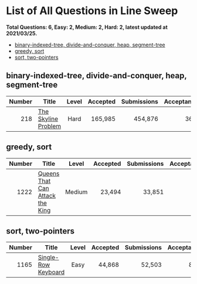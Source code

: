 # List of All Questions in Line Sweep

**Total Questions: 6, Easy: 2, Medium: 2, Hard: 2, latest updated at 2021/03/25.**

- [binary-indexed-tree, divide-and-conquer, heap, segment-tree](#binary-indexed-tree-divide-and-conquer-heap-segment-tree)
- [greedy, sort](#greedy-sort)
- [sort, two-pointers](#sort-two-pointers)

## binary-indexed-tree, divide-and-conquer, heap, segment-tree

|Number|                                 Title                                  |Level|Accepted|Submissions|Acceptance|
|-----:|------------------------------------------------------------------------|:---:|-------:|----------:|---------:|
|   218|[The Skyline Problem](https://leetcode.com/problems/the-skyline-problem)|Hard | 165,985|    454,876|       36%|


## greedy, sort

|Number|                                             Title                                              |Level |Accepted|Submissions|Acceptance|
|-----:|------------------------------------------------------------------------------------------------|:----:|-------:|----------:|---------:|
|  1222|[Queens That Can Attack the King](https://leetcode.com/problems/queens-that-can-attack-the-king)|Medium|  23,494|     33,851|       69%|


## sort, two-pointers

|Number|                                 Title                                  |Level|Accepted|Submissions|Acceptance|
|-----:|------------------------------------------------------------------------|:---:|-------:|----------:|---------:|
|  1165|[Single-Row Keyboard](https://leetcode.com/problems/single-row-keyboard)|Easy |  44,868|     52,503|       85%|


